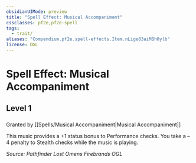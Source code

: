 ```yaml
---
obsidianUIMode: preview
title: "Spell Effect: Musical Accompaniment"
cssclasses: pf2e,pf2e-spell
tags:
  - trait/
aliases: "Compendium.pf2e.spell-effects.Item.nLige83aiMBh0ylb"
license: OGL
---
```

# Spell Effect: Musical Accompaniment
## Level 1
### 






Granted by [[Spells/Musical Accompaniment|Musical Accompaniment]]

This music provides a +1 status bonus to Performance checks. You take a –4 penalty to Stealth checks while the music is playing.

*Source: Pathfinder Lost Omens Firebrands*
*OGL*